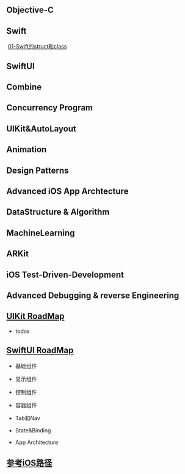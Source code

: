 ## Objective-C



## Swift

​	[01-Swift的struct和class](https://lengdaxia.github.io/myblogs/blogs/Swift/01-Swift的类和结构体)



## SwiftUI

## Combine

## Concurrency Program

## UIKit&AutoLayout

## Animation

## Design Patterns

## Advanced iOS App Archtecture

## DataStructure & Algorithm

## MachineLearning

## ARKit

## iOS Test-Driven-Development

## Advanced Debugging & reverse Engineering



##  [UIKit RoadMap](https://lengdaxia.github.io/myblogs/blogs/uikit/roadmap)

- todos

  

## [SwiftUI RoadMap](https://lengdaxia.github.io/myblogs/blogs/swiftui/roadmap)

- 基础组件

- 显示组件

- 控制组件

- 容器组件

- Tab和Nav

- State&Binding

- App Architecture








## [参考iOS路径](https://github.com/ming1016/study/wiki/iOS-%E5%BC%80%E5%8F%91%E8%88%86%E5%9B%BE)

